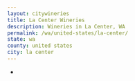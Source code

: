```yaml
---
layout: citywineries
title: La Center Wineries
description: Wineries in La Center, WA
permalink: /wa/united-states/la-center/
state: wa
county: united states
city: la center
---
```

-
